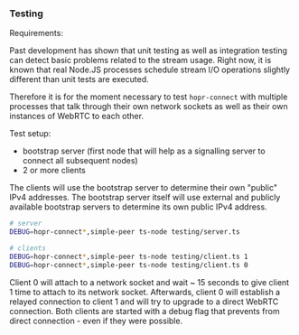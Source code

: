 ### Testing

Requirements:

Past development has shown that unit testing as well as integration testing can detect basic problems related to the stream usage. Right now, it is known that real Node.JS processes schedule stream I/O operations slightly different than unit tests are executed.

Therefore it is for the moment necessary to test `hopr-connect` with multiple processes that talk through their own network sockets as well as their own instances of WebRTC to each other.

Test setup:

- bootstrap server (first node that will help as a signalling server to connect all subsequent nodes)
- 2 or more clients

The clients will use the bootstrap server to determine their own "public" IPv4 addresses. The bootstrap server itself will use external and publicly available bootstrap servers to determine its own public IPv4 address.

```sh
# server
DEBUG=hopr-connect*,simple-peer ts-node testing/server.ts

# clients
DEBUG=hopr-connect*,simple-peer ts-node testing/client.ts 1
DEBUG=hopr-connect*,simple-peer ts-node testing/client.ts 0
```

Client 0 will attach to a network socket and wait ~ 15 seconds to give client 1 time to attach to its network socket. Afterwards, client 0 will establish a relayed connection to client 1 and will try to upgrade to a direct WebRTC connection. Both clients are started with a debug flag that prevents from direct connection - even if they were possible.
